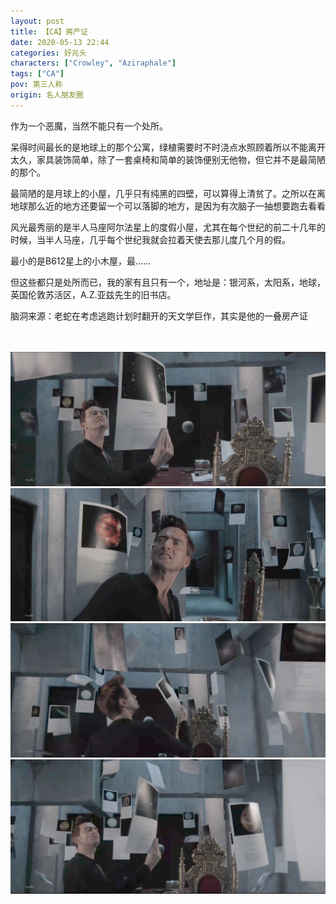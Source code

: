 ```yaml
---
layout: post
title: 【CA】房产证
date: 2020-05-13 22:44
categories: 好兆头
characters: ["Crowley", "Aziraphale"]
tags: ["CA"]
pov: 第三人称
origin: 名人朋友圈
---
```


作为一个恶魔，当然不能只有一个处所。

呆得时间最长的是地球上的那个公寓，绿植需要时不时浇点水照顾着所以不能离开太久，家具装饰简单，除了一套桌椅和简单的装饰便别无他物，但它并不是最简陋的那个。

最简陋的是月球上的小屋，几乎只有纯黑的四壁，可以算得上清贫了。之所以在离地球那么近的地方还要留一个可以落脚的地方，是因为有次脑子一抽想要跑去看看

风光最秀丽的是半人马座阿尔法星上的度假小屋，尤其在每个世纪的前二十几年的时候，当半人马座，几乎每个世纪我就会拉着天使去那儿度几个月的假。

最小的是B612星上的小木屋，最……

但这些都只是处所而已，我的家有且只有一个，地址是：银河系，太阳系，地球，英国伦敦苏活区，A.Z.亚兹先生的旧书店。



脑洞来源：老蛇在考虑逃跑计划时翻开的天文学巨作，其实是他的一叠房产证

<br><br>
![](https://raw.githubusercontent.com/junesirius/junesirius.github.io/master/assets/images/mrpyq/2020-05-13-CA-House-certificate-1.jpg)
<br>
![](https://raw.githubusercontent.com/junesirius/junesirius.github.io/master/assets/images/mrpyq/2020-05-13-CA-House-certificate-2.jpg)
<br>
![](https://raw.githubusercontent.com/junesirius/junesirius.github.io/master/assets/images/mrpyq/2020-05-13-CA-House-certificate-3.jpg)
<br>
![](https://raw.githubusercontent.com/junesirius/junesirius.github.io/master/assets/images/mrpyq/2020-05-13-CA-House-certificate-4.jpg)

